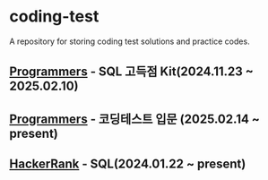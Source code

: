 # coding-test
A repository for storing coding test solutions and practice codes.

## [Programmers](https://programmers.co.kr/) - SQL 고득점 Kit(2024.11.23 ~ 2025.02.10)
## [Programmers](https://programmers.co.kr/) - 코딩테스트 입문 (2025.02.14 ~ present)
## [HackerRank](https://www.hackerrank.com/domains/sql) - SQL(2024.01.22 ~ present)
